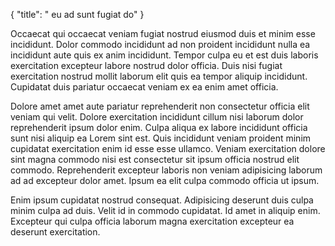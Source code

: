 {
  "title": " eu ad sunt fugiat do"
}

Occaecat qui occaecat veniam fugiat nostrud eiusmod duis et minim esse incididunt. Dolor commodo incididunt ad non proident incididunt nulla ea incididunt aute quis ex anim incididunt. Tempor culpa eu et est duis laboris exercitation excepteur labore nostrud dolor officia. Duis nisi fugiat exercitation nostrud mollit laborum elit quis ea tempor aliquip incididunt. Cupidatat duis pariatur occaecat veniam ex ea enim amet officia.

Dolore amet amet aute pariatur reprehenderit non consectetur officia elit veniam qui velit. Dolore exercitation incididunt cillum nisi laborum dolor reprehenderit ipsum dolor enim. Culpa aliqua ex labore incididunt officia sunt nisi aliquip ea Lorem sint est. Quis incididunt veniam proident minim cupidatat exercitation enim id esse esse ullamco. Veniam exercitation dolore sint magna commodo nisi est consectetur sit ipsum officia nostrud elit commodo. Reprehenderit excepteur laboris non veniam adipisicing laborum ad ad excepteur dolor amet. Ipsum ea elit culpa commodo officia ut ipsum.

Enim ipsum cupidatat nostrud consequat. Adipisicing deserunt duis culpa minim culpa ad duis. Velit id in commodo cupidatat. Id amet in aliquip enim. Excepteur qui culpa officia laborum magna exercitation excepteur ea deserunt exercitation.